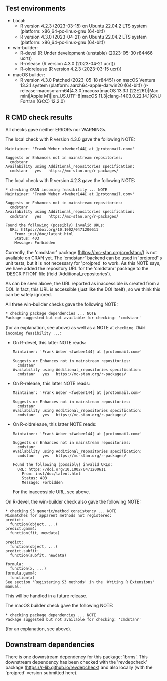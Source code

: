 ## Test environments

* Local:
    + R version 4.2.3 (2023-03-15) on Ubuntu 22.04.2 LTS system (platform:
      x86_64-pc-linux-gnu (64-bit))
    + R version 4.3.0 (2023-04-21) on Ubuntu 22.04.2 LTS system (platform:
      x86_64-pc-linux-gnu (64-bit))
* win-builder:
    + R-devel (R Under development (unstable) (2023-05-30 r84466 ucrt))
    + R-release (R version 4.3.0 (2023-04-21 ucrt))
    + R-oldrelease (R version 4.2.3 (2023-03-15 ucrt))
* macOS builder:
    + R version 4.3.0 Patched (2023-05-18 r84451) on macOS Ventura 13.3.1 system
      (platform: aarch64-apple-darwin20 (64-bit))
      (r-release-macosx-arm64|4.3.0|macosx|macOS 13.3.1 (22E261)|Mac mini|Apple
      M1||en_US.UTF-8|macOS 11.3|clang-1403.0.22.14.1|GNU Fortran (GCC) 12.2.0)

## R CMD check results

All checks gave neither ERRORs nor WARNINGs.

The local check with R version 4.3.0 gave the following NOTE:
    
    Maintainer: 'Frank Weber <fweber144[ at ]protonmail.com>'
    
    Suggests or Enhances not in mainstream repositories:
      cmdstanr
    Availability using Additional_repositories specification:
      cmdstanr   yes   https://mc-stan.org/r-packages/

The local check with R version 4.2.3 gave the following NOTE:

    * checking CRAN incoming feasibility ... NOTE
    Maintainer: 'Frank Weber <fweber144[ at ]protonmail.com>'
    
    Suggests or Enhances not in mainstream repositories:
      cmdstanr
    Availability using Additional_repositories specification:
      cmdstanr   yes   https://mc-stan.org/r-packages/
    
    Found the following (possibly) invalid URLs:
      URL: https://doi.org/10.1002/0471200611
        From: inst/doc/latent.html
        Status: 403
        Message: Forbidden

Currently, the 'cmdstanr' package (<https://mc-stan.org/cmdstanr/>) is not
available on CRAN yet. The 'cmdstanr' backend can be used in 'projpred''s unit
tests, but it is not necessary for 'projpred' to work. As this NOTE says, we
have added the repository URL for the 'cmdstanr' package to the 'DESCRIPTION'
file (field 'Additional_repositories').

As can be seen above, the URL reported as inaccessible is created from a DOI. In
fact, this URL is accessible (just like the DOI itself), so we think this can be
safely ignored.

All three win-builder checks gave the following NOTE:

    * checking package dependencies ... NOTE
    Package suggested but not available for checking: 'cmdstanr'

(for an explanation, see above) as well as a NOTE at `checking CRAN incoming
feasibility ...`:

* On R-devel, this latter NOTE reads:
    
    ```
    Maintainer: 'Frank Weber <fweber144[ at ]protonmail.com>'
    
    Suggests or Enhances not in mainstream repositories:
      cmdstanr
    Availability using Additional_repositories specification:
      cmdstanr   yes   https://mc-stan.org/r-packages/
    ```

* On R-release, this latter NOTE reads:
    
    ```
    Maintainer: 'Frank Weber <fweber144[ at ]protonmail.com>'
    
    Suggests or Enhances not in mainstream repositories:
      cmdstanr
    Availability using Additional_repositories specification:
      cmdstanr   yes   https://mc-stan.org/r-packages/
    ```

* On R-oldrelease, this latter NOTE reads:
    
    ```
    Maintainer: 'Frank Weber <fweber144[ at ]protonmail.com>'
    
    Suggests or Enhances not in mainstream repositories:
      cmdstanr
    Availability using Additional_repositories specification:
      cmdstanr   yes   https://mc-stan.org/r-packages/
    
    Found the following (possibly) invalid URLs:
      URL: https://doi.org/10.1002/0471200611
        From: inst/doc/latent.html
        Status: 403
        Message: Forbidden
    ```
    
    For the inaccessible URL, see above.

On R-devel, the win-builder check also gave the following NOTE:
    
    * checking S3 generic/method consistency ... NOTE
    Mismatches for apparent methods not registered:
    predict:
      function(object, ...)
    predict.gamm4:
      function(fit, newdata)
    
    predict:
      function(object, ...)
    predict.subfit:
      function(subfit, newdata)
    
    formula:
      function(x, ...)
    formula.gamm4:
      function(x)
    See section 'Registering S3 methods' in the 'Writing R Extensions'
    manual.

This will be handled in a future release.

The macOS builder check gave the following NOTE:

    * checking package dependencies ... NOTE
    Package suggested but not available for checking: 'cmdstanr'

(for an explanation, see above).

## Downstream dependencies

There is one downstream dependency for this package: 'brms'. This downstream
dependency has been checked with the 'revdepcheck' package
(<https://r-lib.github.io/revdepcheck>) and also locally (with the 'projpred'
version submitted here).
